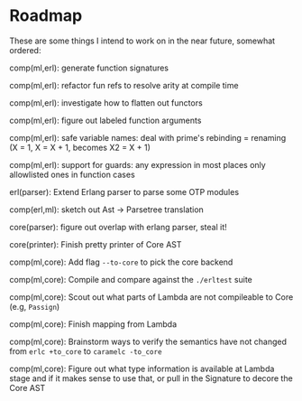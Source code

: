 # Roadmap

These are some things I intend to work on in the near future,
somewhat ordered:

comp(ml,erl): generate function signatures

comp(ml,erl): refactor fun refs to resolve arity at compile time

comp(ml,erl): investigate how to flatten out functors

comp(ml,erl): figure out labeled function arguments

comp(ml,erl): safe variable names:
  deal with prime's
  rebinding = renaming (X = 1, X = X + 1, becomes X2 = X + 1)

comp(ml,erl): support for guards:
  any expression in most places
  only allowlisted ones in function cases

erl(parser): Extend Erlang parser to parse some OTP modules

comp(erl,ml): sketch out Ast -> Parsetree translation

core(parser): figure out overlap with erlang parser, steal it!

core(printer): Finish pretty printer of Core AST

comp(ml,core): Add flag `--to-core` to pick the core backend

comp(ml,core): Compile and compare against the `./erltest` suite

comp(ml,core): Scout out what parts of Lambda are not compileable to Core (e.g, `Passign`)

comp(ml,core): Finish mapping from Lambda

comp(ml,core): Brainstorm ways to verify the semantics have not changed from
  `erlc +to_core` to `caramelc -to_core`

comp(ml,core): Figure out what type information is available at Lambda stage
  and if it makes sense to use that, or pull in the Signature to decore the
  Core AST
